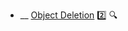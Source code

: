 * __ [Object Deletion](./uml/sequenceDiagrams/objectDelection) :two: <trigger for="pop:sequence-diagrams-objectDeletion-preview">:mag:</trigger>

<popover id="pop:sequence-diagrams-objectDeletion-preview" title=":mag: Object Deletion" placement="right">
  <div slot="content">
    <include src=".\preview.md" />
  </div>
</popover>
